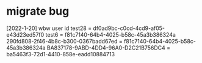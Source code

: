 # migrate bug

[2022-1-20]
wbw user id
test28 = df0ad9bc-c0cd-4cd9-af05-e43d23ed57f0
test6 = f81c7140-64b4-4025-b58c-45a3b386324a
290fd808-2f46-4b8c-b300-0367badd67ed = f81c7140-64b4-4025-b58c-45a3b386324a
BA837178-9ABD-4DD4-96A0-D2C21B756DC4 = ba5463f3-72d1-4410-858e-eadd10884713